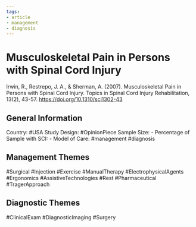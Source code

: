 ```yaml
---
tags:
- article
- management
- diagnosis
---
```


# Musculoskeletal Pain in Persons with Spinal Cord Injury
Irwin, R., Restrepo, J. A., & Sherman, A. (2007). Musculoskeletal Pain in Persons with Spinal Cord Injury. Topics in Spinal Cord Injury Rehabilitation, 13(2), 43-57. https://doi.org/10.1310/sci1302-43 

## General Information
Country: #USA 
Study Design: #OpinionPiece 
Sample Size: -
Percentage of Sample with SCI: -
Model of Care: #management #diagnosis

## Management Themes
#Surgical #Injection #Exercise #ManualTherapy #ElectrophysicalAgents #Ergonomics #AssistiveTechnologies #Rest #Pharmaceutical #TragerApproach

## Diagnostic Themes
#ClinicalExam #DiagnosticImaging #Surgery
